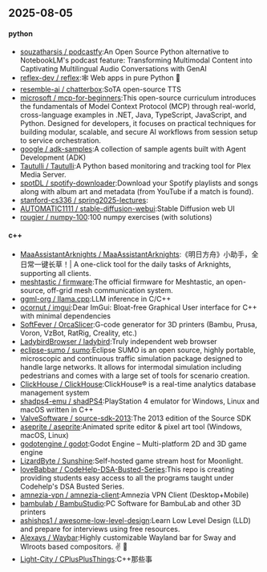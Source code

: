 ## 2025-08-05

#### python
* [souzatharsis / podcastfy](https://github.com/souzatharsis/podcastfy):An Open Source Python alternative to NotebookLM's podcast feature: Transforming Multimodal Content into Captivating Multilingual Audio Conversations with GenAI
* [reflex-dev / reflex](https://github.com/reflex-dev/reflex):🕸️ Web apps in pure Python 🐍
* [resemble-ai / chatterbox](https://github.com/resemble-ai/chatterbox):SoTA open-source TTS
* [microsoft / mcp-for-beginners](https://github.com/microsoft/mcp-for-beginners):This open-source curriculum introduces the fundamentals of Model Context Protocol (MCP) through real-world, cross-language examples in .NET, Java, TypeScript, JavaScript, and Python. Designed for developers, it focuses on practical techniques for building modular, scalable, and secure AI workflows from session setup to service orchestration.
* [google / adk-samples](https://github.com/google/adk-samples):A collection of sample agents built with Agent Development (ADK)
* [Tautulli / Tautulli](https://github.com/Tautulli/Tautulli):A Python based monitoring and tracking tool for Plex Media Server.
* [spotDL / spotify-downloader](https://github.com/spotDL/spotify-downloader):Download your Spotify playlists and songs along with album art and metadata (from YouTube if a match is found).
* [stanford-cs336 / spring2025-lectures](https://github.com/stanford-cs336/spring2025-lectures):
* [AUTOMATIC1111 / stable-diffusion-webui](https://github.com/AUTOMATIC1111/stable-diffusion-webui):Stable Diffusion web UI
* [rougier / numpy-100](https://github.com/rougier/numpy-100):100 numpy exercises (with solutions)

#### c++
* [MaaAssistantArknights / MaaAssistantArknights](https://github.com/MaaAssistantArknights/MaaAssistantArknights):《明日方舟》小助手，全日常一键长草！| A one-click tool for the daily tasks of Arknights, supporting all clients.
* [meshtastic / firmware](https://github.com/meshtastic/firmware):The official firmware for Meshtastic, an open-source, off-grid mesh communication system.
* [ggml-org / llama.cpp](https://github.com/ggml-org/llama.cpp):LLM inference in C/C++
* [ocornut / imgui](https://github.com/ocornut/imgui):Dear ImGui: Bloat-free Graphical User interface for C++ with minimal dependencies
* [SoftFever / OrcaSlicer](https://github.com/SoftFever/OrcaSlicer):G-code generator for 3D printers (Bambu, Prusa, Voron, VzBot, RatRig, Creality, etc.)
* [LadybirdBrowser / ladybird](https://github.com/LadybirdBrowser/ladybird):Truly independent web browser
* [eclipse-sumo / sumo](https://github.com/eclipse-sumo/sumo):Eclipse SUMO is an open source, highly portable, microscopic and continuous traffic simulation package designed to handle large networks. It allows for intermodal simulation including pedestrians and comes with a large set of tools for scenario creation.
* [ClickHouse / ClickHouse](https://github.com/ClickHouse/ClickHouse):ClickHouse® is a real-time analytics database management system
* [shadps4-emu / shadPS4](https://github.com/shadps4-emu/shadPS4):PlayStation 4 emulator for Windows, Linux and macOS written in C++
* [ValveSoftware / source-sdk-2013](https://github.com/ValveSoftware/source-sdk-2013):The 2013 edition of the Source SDK
* [aseprite / aseprite](https://github.com/aseprite/aseprite):Animated sprite editor & pixel art tool (Windows, macOS, Linux)
* [godotengine / godot](https://github.com/godotengine/godot):Godot Engine – Multi-platform 2D and 3D game engine
* [LizardByte / Sunshine](https://github.com/LizardByte/Sunshine):Self-hosted game stream host for Moonlight.
* [loveBabbar / CodeHelp-DSA-Busted-Series](https://github.com/loveBabbar/CodeHelp-DSA-Busted-Series):This repo is creating providing students easy access to all the programs taught under Codehelp's DSA Busted Series.
* [amnezia-vpn / amnezia-client](https://github.com/amnezia-vpn/amnezia-client):Amnezia VPN Client (Desktop+Mobile)
* [bambulab / BambuStudio](https://github.com/bambulab/BambuStudio):PC Software for BambuLab and other 3D printers
* [ashishps1 / awesome-low-level-design](https://github.com/ashishps1/awesome-low-level-design):Learn Low Level Design (LLD) and prepare for interviews using free resources.
* [Alexays / Waybar](https://github.com/Alexays/Waybar):Highly customizable Wayland bar for Sway and Wlroots based compositors. ✌️ 🎉
* [Light-City / CPlusPlusThings](https://github.com/Light-City/CPlusPlusThings):C++那些事
